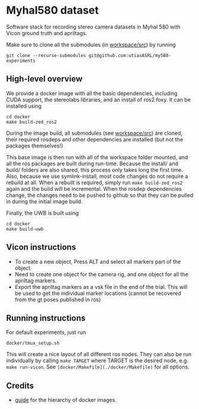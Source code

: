# Myhal580 dataset

Software stack for recording stereo camera datasets in Myhal 580 with Vicon ground truth and apriltags.

Make sure to clone all the submodules (in [workspace/src](./workspace/src/)) by running

```
git clone --recurse-submodules git@github.com:utiasASRL/my580-experiments
```

## High-level overview

We provide a docker image with all the basic dependencies, including CUDA support, the stereolabs libraries, and an install of ros2 foxy. It can be installed using
```
cd docker
make build-zed_ros2
```
During the image build, all submodules (see [workspace/src](./workspace/src/)) are cloned, their required rosdeps and other dependencies are installed (but not the packages themselves!)

This base image is then run with all of the workspace folder mounted, and all the ros packages are built during run-time. Because the install/ and build/ folders are also shared, this process only takes long the first time. Also, because we use symlink-install, most code changes do not require a rebuild at all. When a rebuilt is required, simply run `make build-zed_ros2` again and the build will be incremental. When the rosdep dependencies change, the changes need to be pushed to github so that they can be pulled in during the initial image build. 

Finally, the UWB is built using

```
cd docker
make build-uwb
```

## Vicon instructions
- To create a new object, Press ALT and select all markers part of the object
- Need to create one object for the camera rig, and one object for all the apriltag markers. 
- Export the apriltag markers as a vsk file in the end of the trial. This will be used to 
get the individual marker locations (cannot be recovered from the gt poses published in ros)  

## Running instructions

For default experiments, just run
```
docker/tmux_setup.sh
```

This will create a nice layout of all different ros nodes. They can also be run individually by calling `make TARGET` where TARGET is the desired node, e.g. `make run-vicon`. See `[docker/Makefile](./docker/Makefile)` for all options.


## Credits
- [guide](https://roboticseabass.com/2021/04/21/docker-and-ros/) for the hierarchy of docker images.
